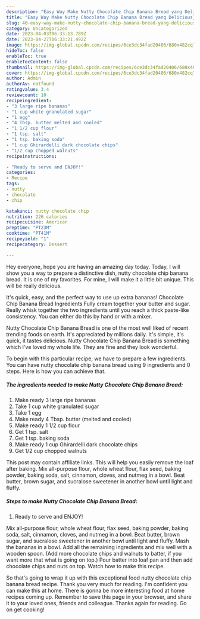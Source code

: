 ```yaml
---
description: "Easy Way Make Nutty Chocolate Chip Banana Bread yang Delicious}"
title: "Easy Way Make Nutty Chocolate Chip Banana Bread yang Delicious}"
slug: 40-easy-way-make-nutty-chocolate-chip-banana-bread-yang-delicious
category: Uncategorized
date: 2023-04-03T06:33:13.789Z
date: 2023-04-27T06:33:21.492Z
image: https://img-global.cpcdn.com/recipes/6ce3dc34fad20406/680x482cq70/nutty-chocolate-chip-banana-bread-recipe-main-photo.jpg
hideToc: false
enableToc: true
enableTocContent: false
thumbnail: https://img-global.cpcdn.com/recipes/6ce3dc34fad20406/680x482cq70/nutty-chocolate-chip-banana-bread-recipe-main-photo.jpg
cover: https://img-global.cpcdn.com/recipes/6ce3dc34fad20406/680x482cq70/nutty-chocolate-chip-banana-bread-recipe-main-photo.jpg
author: Admin
authorAv: notfound
ratingvalue: 3.4
reviewcount: 10
recipeingredient:
- "3 large ripe bananas"
- "1 cup white granulated sugar"
- "1 egg"
- "4 Tbsp. butter melted and cooled"
- "1 1/2 cup flour"
- "1 tsp. salt"
- "1 tsp. baking soda"
- "1 cup Ghirardelli dark chocolate chips"
- "1/2 cup chopped walnuts"
recipeinstructions:

- "Ready to serve and ENJOY!"
categories:
- Recipe
tags:
- nutty
- chocolate
- chip

katakunci: nutty chocolate chip 
nutrition: 226 calories
recipecuisine: American
preptime: "PT23M"
cooktime: "PT41M"
recipeyield: "1"
recipecategory: Dessert

---
```



Hey everyone, hope you are having an amazing day today. Today, I will show you a way to prepare a distinctive dish, nutty chocolate chip banana bread. It is one of my favorites. For mine, I will make it a little bit unique. This will be really delicious.

It&#39;s quick, easy, and the perfect way to use up extra bananas! Chocolate Chip Banana Bread Ingredients Fully cream together your butter and sugar. Really whisk together the two ingredients until you reach a thick paste-like consistency. You can either do this by hand or with a mixer.

Nutty Chocolate Chip Banana Bread is one of the most well liked of recent trending foods on earth. It's appreciated by millions daily. It's simple, it's quick, it tastes delicious. Nutty Chocolate Chip Banana Bread is something which I've loved my whole life. They are fine and they look wonderful.


To begin with this particular recipe, we have to prepare a few ingredients. You can have nutty chocolate chip banana bread using 9 ingredients and 0 steps. Here is how you can achieve that.

<!--inarticleads1-->

##### The ingredients needed to make Nutty Chocolate Chip Banana Bread:

1. Make ready 3 large ripe bananas
1. Take 1 cup white granulated sugar
1. Take 1 egg
1. Make ready 4 Tbsp. butter (melted and cooled)
1. Make ready 1 1/2 cup flour
1. Get 1 tsp. salt
1. Get 1 tsp. baking soda
1. Make ready 1 cup Ghirardelli dark chocolate chips
1. Get 1/2 cup chopped walnuts


This post may contain affiliate links. This will help you easily remove the loaf after baking. Mix all-purpose flour, whole wheat flour, flax seed, baking powder, baking soda, salt, cinnamon, cloves, and nutmeg in a bowl. Beat butter, brown sugar, and sucralose sweetener in another bowl until light and fluffy. 

<!--inarticleads2-->

##### Steps to make Nutty Chocolate Chip Banana Bread:


1. Ready to serve and ENJOY!

Mix all-purpose flour, whole wheat flour, flax seed, baking powder, baking soda, salt, cinnamon, cloves, and nutmeg in a bowl. Beat butter, brown sugar, and sucralose sweetener in another bowl until light and fluffy. Mash the bananas in a bowl. Add all the remaining ingredients and mix well with a wooden spoon. (Add more chocolate chips and walnuts to batter, if you want more that what is going on top.) Pour batter into loaf pan and then add chocolate chips and nuts on top. Watch how to make this recipe. 

So that's going to wrap it up with this exceptional food nutty chocolate chip banana bread recipe. Thank you very much for reading. I'm confident you can make this at home. There is gonna be more interesting food at home recipes coming up. Remember to save this page in your browser, and share it to your loved ones, friends and colleague. Thanks again for reading. Go on get cooking!
